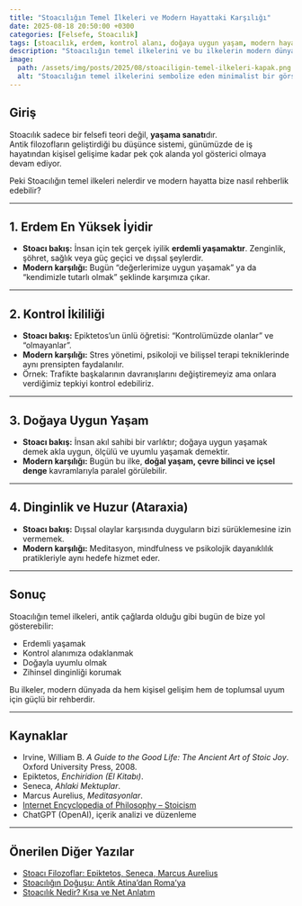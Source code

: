 ```yaml
---
title: "Stoacılığın Temel İlkeleri ve Modern Hayattaki Karşılığı"
date: 2025-08-18 20:50:00 +0300
categories: [Felsefe, Stoacılık]
tags: [stoacılık, erdem, kontrol alanı, doğaya uygun yaşam, modern hayat]
description: "Stoacılığın temel ilkelerini ve bu ilkelerin modern dünyadaki karşılıklarını keşfedin. Erdem, kontrol ikililiği, doğaya uygun yaşam ve dinginlik üzerine pratik bilgiler."
image:
  path: /assets/img/posts/2025/08/stoaciligin-temel-ilkeleri-kapak.png
  alt: "Stoacılığın temel ilkelerini sembolize eden minimalist bir görsel"
---
```


## Giriş

Stoacılık sadece bir felsefi teori değil, **yaşama sanatı**dır.  
Antik filozofların geliştirdiği bu düşünce sistemi, günümüzde de iş hayatından kişisel gelişime kadar pek çok alanda yol gösterici olmaya devam ediyor.  

Peki Stoacılığın temel ilkeleri nelerdir ve modern hayatta bize nasıl rehberlik edebilir?  

---

## 1. Erdem En Yüksek İyidir

- **Stoacı bakış:** İnsan için tek gerçek iyilik **erdemli yaşamaktır**. Zenginlik, şöhret, sağlık veya güç geçici ve dışsal şeylerdir.  
- **Modern karşılığı:** Bugün “değerlerimize uygun yaşamak” ya da “kendimizle tutarlı olmak” şeklinde karşımıza çıkar.  

---

## 2. Kontrol İkililiği

- **Stoacı bakış:** Epiktetos’un ünlü öğretisi: “Kontrolümüzde olanlar” ve “olmayanlar”.  
- **Modern karşılığı:** Stres yönetimi, psikoloji ve bilişsel terapi tekniklerinde aynı prensipten faydalanılır.  
- Örnek: Trafikte başkalarının davranışlarını değiştiremeyiz ama onlara verdiğimiz tepkiyi kontrol edebiliriz.

---

## 3. Doğaya Uygun Yaşam

- **Stoacı bakış:** İnsan akıl sahibi bir varlıktır; doğaya uygun yaşamak demek akla uygun, ölçülü ve uyumlu yaşamak demektir.  
- **Modern karşılığı:** Bugün bu ilke, **doğal yaşam, çevre bilinci ve içsel denge** kavramlarıyla paralel görülebilir.  

---

## 4. Dinginlik ve Huzur (Ataraxia)

- **Stoacı bakış:** Dışsal olaylar karşısında duyguların bizi sürüklemesine izin vermemek.  
- **Modern karşılığı:** Meditasyon, mindfulness ve psikolojik dayanıklılık pratikleriyle aynı hedefe hizmet eder.  

---

## Sonuç

Stoacılığın temel ilkeleri, antik çağlarda olduğu gibi bugün de bize yol gösterebilir:  
- Erdemli yaşamak  
- Kontrol alanımıza odaklanmak  
- Doğayla uyumlu olmak  
- Zihinsel dinginliği korumak  

Bu ilkeler, modern dünyada da hem kişisel gelişim hem de toplumsal uyum için güçlü bir rehberdir.  

---

## Kaynaklar

- Irvine, William B. *A Guide to the Good Life: The Ancient Art of Stoic Joy*. Oxford University Press, 2008.  
- Epiktetos, *Enchiridion (El Kitabı)*.  
- Seneca, *Ahlaki Mektuplar*.  
- Marcus Aurelius, *Meditasyonlar*.  
- [Internet Encyclopedia of Philosophy – Stoicism](https://iep.utm.edu/stoicism/)  
- ChatGPT (OpenAI), içerik analizi ve düzenleme  

---

## Önerilen Diğer Yazılar

- [Stoacı Filozoflar: Epiktetos, Seneca, Marcus Aurelius](/posts/stoaci-filozoflar)  
- [Stoacılığın Doğuşu: Antik Atina’dan Roma’ya](/posts/stoaciligin-dogusu-antik-atinadan-romaya)  
- [Stoacılık Nedir? Kısa ve Net Anlatım](/posts/stoacilik-nedir-kisa-ve-net-anlatim)  
